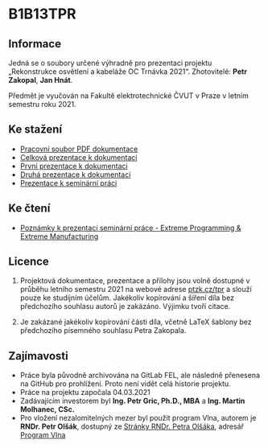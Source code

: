 # B1B13TPR
## Informace

Jedná se o soubory určené výhradně pro prezentaci projektu „Rekonstrukce osvětlení a kabeláže OC Trnávka 2021“.
Zhotovitelé: **Petr Zakopal**, **Jan Hnát**.

Předmět je vyučován na Fakultě elektrotechnické ČVUT v Praze v letním semestru roku 2021.

## Ke stažení
+ [Pracovní soubor PDF dokumentace](/source/tpr.pdf)
+ [Celková prezentace k dokumentaci](/source/files/prezentace.pptx)
+ [První prezentace k dokumentaci](/source/files/Hnat_Zakopal_TPR_prezentace_1.pdf)
+ [Druhá prezentace k dokumentaci](/source/files/Hnat_Zakopal_TPR_prezentace_2.pdf)
+ [Prezentace k seminární práci](/source/files/prezentace_sem.pdf)

## Ke čtení
+ [Poznámky k prezentaci seminární práce - Extreme Programming & Extreme Manufacturing](/source/files/xp_xm.md)

## Licence

1. Projektová dokumentace, prezentace a přílohy jsou volně dostupné v průběhu  letního semestru 2021 na webové adrese [ptzk.cz/tpr](https://ptzk.cz/tpr) a slouží pouze ke studijním účelům. Jakékoliv kopírování a šíření díla bez předchozího souhlasu autorů je zakázáno. Výjimku tvoří citace.

2. Je zakázané jakékoliv kopírování části díla, včetně LaTeX šablony bez předchozího písemného souhlasu Petra Zakopala.

## Zajímavosti
+ Práce byla původně archivována na GitLab FEL, ale následně přenesena na GitHub pro prohlížení. Proto není vidět celá historie projektu.
+ Práce na projektu započala 04.03.2021
+ Zadávajícím investorem byl **Ing. Petr Gric, Ph.D., MBA** a **Ing. Martin Molhanec, CSc.**
+ Pro vložení nezalomitelných mezer byl použit program Vlna, autorem je **RNDr. Petr Olšák**, dostupný ze [Stránky RNDr. Petra Olšáka](http://petr.olsak.net), adresář [Program Vlna](http://petr.olsak.net/ftp/olsak/vlna/)
